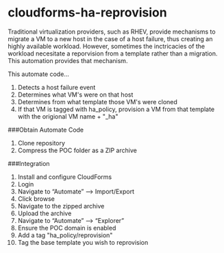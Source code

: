 # cloudforms-ha-reprovision
Traditional virtualization providers, such as RHEV, provide mechanisms to migrate a VM to a new host in the case of a host failure, thus creating an highly available workload.  However, sometimes the inctricacies of the workload necesitate a reporvision from a template rather than a migration.  This automation provides that mechanism.

This automate code…

1. Detects a host failure event
2. Determines what VM's were on that host
3. Determines from what template those VM's were cloned
4. If that VM is tagged with ha_policy, provision a VM from that template with the origional VM name + "_ha"

###Obtain Automate Code
1. Clone repository
2. Compress the POC folder as a ZIP archive

###Integration
1. Install and configure CloudForms
2. Login
3. Navigate to “Automate” —> Import/Export
4. Click browse
5. Navigate to the zipped archive
6. Upload the archive
7. Navigate to “Automate” —> “Explorer”
8. Ensure the POC domain is enabled
9. Add a tag "ha_policy/reprovision"
10. Tag the base template you wish to reprovision
